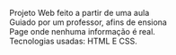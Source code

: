 Projeto Web feito a partir de uma aula <br>
Guiado por um professor, afins de ensiona <br>
Page onde nenhuma informação é real. <br>
Tecnologias usadas:  HTML E CSS.
